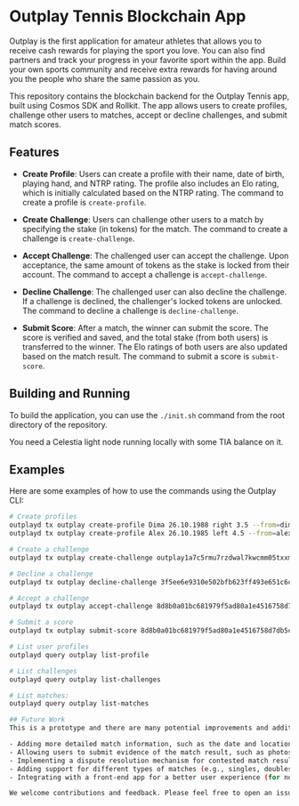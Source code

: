 # Outplay Tennis Blockchain App

Outplay is the first application for amateur athletes that allows you to receive cash rewards for playing the sport you love. You can also find partners and track your progress in your favorite sport within the app. Build your own sports community and receive extra rewards for having around you the people who share the same passion as you.

This repository contains the blockchain backend for the Outplay Tennis app, built using Cosmos SDK and Rollkit. The app allows users to create profiles, challenge other users to matches, accept or decline challenges, and submit match scores.

## Features

- **Create Profile**: Users can create a profile with their name, date of birth, playing hand, and NTRP rating. The profile also includes an Elo rating, which is initially calculated based on the NTRP rating. The command to create a profile is `create-profile`.

- **Create Challenge**: Users can challenge other users to a match by specifying the stake (in tokens) for the match. The command to create a challenge is `create-challenge`.

- **Accept Challenge**: The challenged user can accept the challenge. Upon acceptance, the same amount of tokens as the stake is locked from their account. The command to accept a challenge is `accept-challenge`.

- **Decline Challenge**: The challenged user can also decline the challenge. If a challenge is declined, the challenger's locked tokens are unlocked. The command to decline a challenge is `decline-challenge`.

- **Submit Score**: After a match, the winner can submit the score. The score is verified and saved, and the total stake (from both users) is transferred to the winner. The Elo ratings of both users are also updated based on the match result. The command to submit a score is `submit-score`.

## Building and Running

To build the application, you can use the `./init.sh` command from the root directory of the repository.

You need a Celestia light node running locally with some TIA balance on it.

## Examples

Here are some examples of how to use the commands using the Outplay CLI:

```bash
# Create profiles
outplayd tx outplay create-profile Dima 26.10.1988 right 3.5 --from=dima --keyring-backend test
outplayd tx outplay create-profile Alex 26.10.1985 left 4.5 --from=alex --keyring-backend test

# Create a challenge
outplayd tx outplay create-challenge outplay1a7c5rmu7rzdwal7kwcmm05txxm0fq30d8rz8ju 80000 --from=alex --keyring-backend test

# Decline a challenge
outplayd tx outplay decline-challenge 3f5ee6e9310e502bfb623ff493e651c6ca9ac691c36740f0552b2cdbd5ff9791 --from=dima --keyring-backend test

# Accept a challenge
outplayd tx outplay accept-challenge 8d8b0a01bc681979f5ad80a1e4516758d7db5cf93e61b6f3bc15d5e4b30bae9f --from=dima --keyring-backend test

# Submit a score
outplayd tx outplay submit-score 8d8b0a01bc681979f5ad80a1e4516758d7db5cf93e61b6f3bc15d5e4b30bae9f "1:6,7:6,1:6" --from=dima --keyring-backend test

# List user profiles
outplayd query outplay list-profile 

# List challenges
outplayd query outplay list-challenges

# List matches:
outplayd query outplay list-matches

## Future Work
This is a prototype and there are many potential improvements and additional features that could be added. Some possibilities include:

- Adding more detailed match information, such as the date and location of the match.
- Allowing users to submit evidence of the match result, such as photos or videos.
- Implementing a dispute resolution mechanism for contested match results.
- Adding support for different types of matches (e.g., singles, doubles) and different scoring systems.
- Integrating with a front-end app for a better user experience (for now only CLI has been implemented).

We welcome contributions and feedback. Please feel free to open an issue or submit a pull request if you have any suggestions or find any bugs.